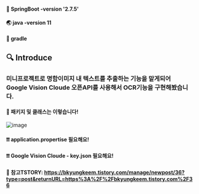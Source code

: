 #### 🍃 SpringBoot -version '2.7.5'
#### 🌏 java -version 11
#### 🐘 gradle

## 🔍 Introduce  
### 미니프로젝트로 명함이미지 내 텍스트를 추출하는 기능을 맡게되어 Google Vision Cloude 오픈API를 사용해서 OCR기능을 구현해봤습니다.

####  📃 패키지 및 클래스는 이렇습니다!
![image](https://user-images.githubusercontent.com/58963042/202008826-012cea8e-8200-49b6-90ac-0911850ff5d5.png)
#### ❗❗ application.propertise 필요해요!
#### ❗❗ Google Vision Cloude - key.json 필요해요!

#### 🔖 참고TSTORY: https://bkyungkeem.tistory.com/manage/newpost/36?type=post&returnURL=https%3A%2F%2Fbkyungkeem.tistory.com%2F36


